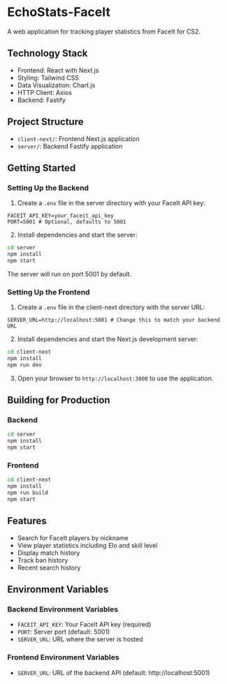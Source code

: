 # EchoStats-FaceIt

A web application for tracking player statistics from FaceIt for CS2.

## Technology Stack

- Frontend: React with Next.js
- Styling: Tailwind CSS
- Data Visualization: Chart.js
- HTTP Client: Axios
- Backend: Fastify

## Project Structure

- `client-next/`: Frontend Next.js application
- `server/`: Backend Fastify application

## Getting Started

### Setting Up the Backend

1. Create a `.env` file in the server directory with your FaceIt API key:

```
FACEIT_API_KEY=your_faceit_api_key
PORT=5001 # Optional, defaults to 5001
```

2. Install dependencies and start the server:

```bash
cd server
npm install
npm start
```

The server will run on port 5001 by default.

### Setting Up the Frontend

1. Create a `.env` file in the client-next directory with the server URL:

```
SERVER_URL=http://localhost:5001 # Change this to match your backend URL
```

2. Install dependencies and start the Next.js development server:

```bash
cd client-next
npm install
npm run dev
```

3. Open your browser to `http://localhost:3000` to use the application.

## Building for Production

### Backend

```bash
cd server
npm install
npm start
```

### Frontend

```bash
cd client-next
npm install
npm run build
npm start
```

## Features

- Search for FaceIt players by nickname
- View player statistics including Elo and skill level
- Display match history
- Track ban history
- Recent search history

## Environment Variables

### Backend Environment Variables

- `FACEIT_API_KEY`: Your FaceIt API key (required)
- `PORT`: Server port (default: 5001)
- `SERVER_URL`: URL where the server is hosted

### Frontend Environment Variables

- `SERVER_URL`: URL of the backend API (default: http://localhost:5001) 